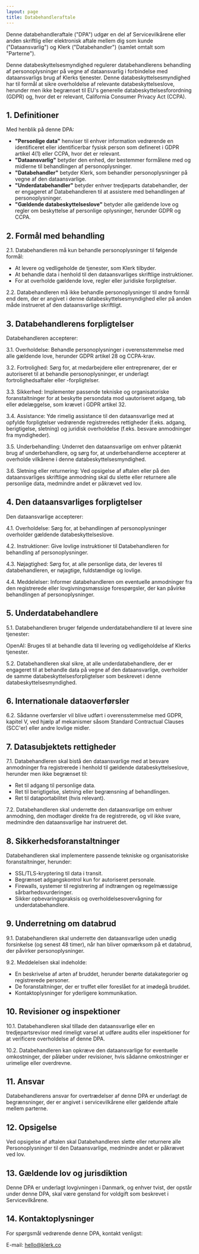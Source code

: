 ```yaml
---
layout: page
title: Databehandleraftale
---
```


Denne databehandleraftale ("DPA") udgør en del af Servicevilkårene eller anden skriftlig eller elektronisk aftale mellem dig som kunde ("Dataansvarlig") og Klerk ("Databehandler") (samlet omtalt som "Parterne").

Denne databeskyttelsesmyndighed regulerer databehandlerens behandling af personoplysninger på vegne af dataansvarlig i forbindelse med dataansvarligs brug af Klerks tjenester. Denne databeskyttelsesmyndighed har til formål at sikre overholdelse af relevante databeskyttelseslove, herunder men ikke begrænset til EU's generelle databeskyttelsesforordning (GDPR) og, hvor det er relevant, California Consumer Privacy Act (CCPA).

## 1. Definitioner
Med henblik på denne DPA:

- **"Personlige data"** henviser til enhver information vedrørende en identificeret eller identificerbar fysisk person som defineret i GDPR artikel 4(1) eller CCPA, hvor det er relevant.
- **"Dataansvarlig"** betyder den enhed, der bestemmer formålene med og midlerne til behandlingen af ​​personoplysninger.
- **"Databehandler"** betyder Klerk, som behandler personoplysninger på vegne af den dataansvarlige.
- **"Underdatabehandler"** betyder enhver tredjeparts databehandler, der er engageret af Databehandleren til at assistere med behandlingen af ​​personoplysninger.
- **"Gældende databeskyttelseslove"** betyder alle gældende love og regler om beskyttelse af personlige oplysninger, herunder GDPR og CCPA.

## 2. Formål med behandling

2.1. Databehandleren må kun behandle personoplysninger til følgende formål:

- At levere og vedligeholde de tjenester, som Klerk tilbyder.
- At behandle data i henhold til den dataansvarliges skriftlige instruktioner.
- For at overholde gældende love, regler eller juridiske forpligtelser.

2.2. Databehandleren må ikke behandle personoplysninger til andre formål end dem, der er angivet i denne databeskyttelsesmyndighed eller på anden måde instrueret af den dataansvarlige skriftligt.

## 3. Databehandlerens forpligtelser

Databehandleren accepterer:

3.1. Overholdelse: Behandle personoplysninger i overensstemmelse med alle gældende love, herunder GDPR artikel 28 og CCPA-krav.

3.2. Fortrolighed: Sørg for, at medarbejdere eller entreprenører, der er autoriseret til at behandle personoplysninger, er underlagt fortrolighedsaftaler eller -forpligtelser.

3.3. Sikkerhed: Implementer passende tekniske og organisatoriske foranstaltninger for at beskytte persondata mod uautoriseret adgang, tab eller ødelæggelse, som krævet i GDPR artikel 32.

3.4. Assistance: Yde rimelig assistance til den dataansvarlige med at opfylde forpligtelser vedrørende registreredes rettigheder (f.eks. adgang, berigtigelse, sletning) og juridisk overholdelse (f.eks. besvare anmodninger fra myndigheder).

3.5. Underbehandling: Underret den dataansvarlige om enhver påtænkt brug af underbehandlere, og sørg for, at underbehandlerne accepterer at overholde vilkårene i denne databeskyttelsesmyndighed.

3.6. Sletning eller returnering: Ved opsigelse af aftalen eller på den dataansvarliges skriftlige anmodning skal du slette eller returnere alle personlige data, medmindre andet er påkrævet ved lov.

## 4. Den dataansvarliges forpligtelser

Den dataansvarlige accepterer:

4.1. Overholdelse: Sørg for, at behandlingen af ​​personoplysninger overholder gældende databeskyttelseslove.

4.2. Instruktioner: Give lovlige instruktioner til Databehandleren for behandling af personoplysninger.

4.3. Nøjagtighed: Sørg for, at alle personlige data, der leveres til databehandleren, er nøjagtige, fuldstændige og lovlige.

4.4. Meddelelser: Informer databehandleren om eventuelle anmodninger fra den registrerede eller lovgivningsmæssige forespørgsler, der kan påvirke behandlingen af ​​personoplysninger.

## 5. Underdatabehandlere

5.1. Databehandleren bruger følgende underdatabehandlere til at levere sine tjenester:

OpenAI: Bruges til at behandle data til levering og vedligeholdelse af Klerks tjenester.

5.2. Databehandleren skal sikre, at alle underdatabehandlere, der er engageret til at behandle data på vegne af den dataansvarlige, overholder de samme databeskyttelsesforpligtelser som beskrevet i denne databeskyttelsesmyndighed.

## 6. Internationale dataoverførsler


6.2. Sådanne overførsler vil blive udført i overensstemmelse med GDPR, kapitel V, ved hjælp af mekanismer såsom Standard Contractual Clauses (SCC'er) eller andre lovlige midler.

## 7. Datasubjektets rettigheder

7.1. Databehandleren skal bistå den dataansvarlige med at besvare anmodninger fra registrerede i henhold til gældende databeskyttelseslove, herunder men ikke begrænset til:

- Ret til adgang til personlige data.
- Ret til berigtigelse, sletning eller begrænsning af behandlingen.
- Ret til dataportabilitet (hvis relevant).

7.2. Databehandleren skal underrette den dataansvarlige om enhver anmodning, den modtager direkte fra de registrerede, og vil ikke svare, medmindre den dataansvarlige har instrueret det.

## 8. Sikkerhedsforanstaltninger

Databehandleren skal implementere passende tekniske og organisatoriske foranstaltninger, herunder:

- SSL/TLS-kryptering til data i transit.
- Begrænset adgangskontrol kun for autoriseret personale.
- Firewalls, systemer til registrering af indtrængen og regelmæssige sårbarhedsvurderinger.
- Sikker opbevaringspraksis og overholdelsesovervågning for underdatabehandlere.

## 9. Underretning om databrud

9.1. Databehandleren skal underrette den dataansvarlige uden unødig forsinkelse (og senest 48 timer), når han bliver opmærksom på et databrud, der påvirker personoplysninger.

9.2. Meddelelsen skal indeholde:

- En beskrivelse af arten af ​​bruddet, herunder berørte datakategorier og registrerede personer.
- De foranstaltninger, der er truffet eller foreslået for at imødegå bruddet.
- Kontaktoplysninger for yderligere kommunikation.

## 10. Revisioner og inspektioner

10.1. Databehandleren skal tillade den dataansvarlige eller en tredjepartsrevisor med rimeligt varsel at udføre audits eller inspektioner for at verificere overholdelse af denne DPA.

10.2. Databehandleren kan opkræve den dataansvarlige for eventuelle omkostninger, der påløber under revisioner, hvis sådanne omkostninger er urimelige eller overdrevne.

## 11. Ansvar

Databehandlerens ansvar for overtrædelser af denne DPA er underlagt de begrænsninger, der er angivet i servicevilkårene eller gældende aftale mellem parterne.

## 12. Opsigelse

Ved opsigelse af aftalen skal Databehandleren slette eller returnere alle Personoplysninger til den Dataansvarlige, medmindre andet er påkrævet ved lov.

## 13. Gældende lov og jurisdiktion

Denne DPA er underlagt lovgivningen i Danmark, og enhver tvist, der opstår under denne DPA, skal være genstand for voldgift som beskrevet i Servicevilkårene.

## 14. Kontaktoplysninger

For spørgsmål vedrørende denne DPA, kontakt venligst:

E-mail: hello@klerk.co
